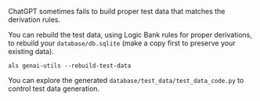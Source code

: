 ChatGPT sometimes fails to build proper test data that matches the derivation rules.

You can rebuild the test data, using Logic Bank rules for proper derivations, to rebuild your `database/db.sqlite` (make a copy first to preserve your existing data).


```
als genai-utils --rebuild-test-data 
```

You can explore the generated `database/test_data/test_data_code.py` to control test data generation.